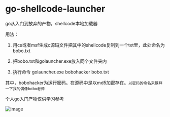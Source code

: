 # go-shellcode-launcher

go从入门到放弃的产物，shellcode本地加载器

用法：

1. 用cs或者msf生成c源码文件把其中的shellcode复制到一个txt里，此处命名为bobo.txt

2. 把bobo.txt和golauncher.exe放入同个文件夹内

3. 执行命令 golauncher.exe bobohacker bobo.txt

其中，bobohacker为运行密码。在源码中是以md5加密存在。```以密码的命名来膜拜一下我的偶像bobo老师```

个人go入门产物仅供学习参考

![image](https://raw.githubusercontent.com/timwhitez/go-shellcode-launcher/master/111.png)
